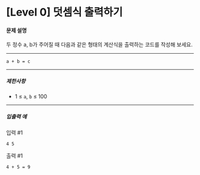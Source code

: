 # [Level 0] 덧셈식 출력하기

#### 문제 설명

두 정수 a, b가 주어질 때 다음과 같은 형태의 계산식을 출력하는 코드를 작성해 보세요.

---

```
a + b = c
```

---

##### 제한사항

- 1 ≤ ```a```, ```b``` ≤ 100

---

##### 입출력 예

입력 #1

```
4 5
```

출력 #1

```
4 + 5 = 9
```
